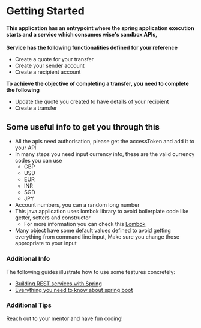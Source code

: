 # Getting Started

#### This application has an entrypoint where the spring application execution starts and a service which consumes wise's sandbox APIs, 

**Service has the following functionalities defined for your reference**
* Create a quote for your transfer
* Create your sender account
* Create a recipient account

**To achieve the objective of completing a transfer, you need to complete the following**

* Update the quote you created to have details of your recipient
* Create a transfer

## Some useful info to get you through this
- All the apis need authorisation, please get the accessToken and add it to your API
- In many steps you need input currency info, these are the valid currency codes you can use
  - GBP
  - USD
  - EUR
  - INR
  - SGD
  - JPY
- Account numbers, you can a random long number 
- This java application uses lombok library to avoid boilerplate code like getter, setters and constructor
  - For more information you can check this [Lombok](https://www.baeldung.com/intro-to-project-lombok)
- Many object have some default values defined to avoid getting everything from command line input, Make sure you change those appropriate to your input

### Additional Info
The following guides illustrate how to use some features concretely:

* [Building REST services with Spring](https://spring.io/guides/tutorials/rest/)
* [Everything you need to know about spring boot](https://www.baeldung.com/spring-tutorial)

### Additional Tips
Reach out to your mentor and have fun coding!

